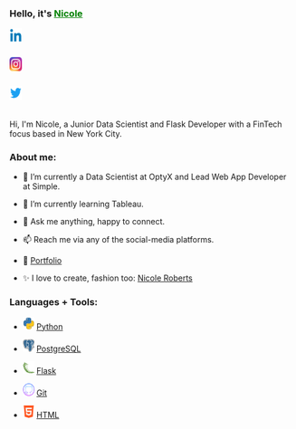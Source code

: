 

<h3><b>Hello, it's <a href="https://www.linkedin.com/in/nicolerobertsdesigner/" style="color:green">Nicole</a></h3></b>


<a href="https://www.linkedin.com/in/nicolerobertsdesigner/">
  <img src="images/linkedin.png" alt="Nicole Roberts" style="width:22px;height:25px;" >
</a> <h3>  </h3>
</div>
  <a href="https://www.instagram.com/nicrobertsny/">
  <img src="images/instagram.webp" alt="Nicole Roberts" style="width:22px;height:25px;" >
</a> <h3>  </h3>
</div>
  <a href="https://twitter.com/ellenicoler">
  <img src="images/twitter.png" alt="Nicole Roberts" style="width:22px;height:25px;" >
</a> 

<br />

<br />

Hi, I'm Nicole, a Junior Data Scientist and Flask Developer with a FinTech focus based in New York City. 

<h3><b>About me:</b></h3>

- 🔭 I’m currently a Data Scientist at OptyX and Lead Web App Developer at Simple.

- 🌱 I’m currently learning Tableau.

- 💬 Ask me anything, happy to connect.

- 📫 Reach me via any of the social-media platforms.

- 📝 [Portfolio]()

- ✨ I love to create, fashion too: [Nicole Roberts](https://www.nicoleroberts.com/)

<h3><b>Languages + Tools:</b></h3>

- <img src="images/python.webp" alt="Nicole Roberts" style="width:20px;height:22px;"> <a href="https://www.python.org/">Python</a>

- <img src="images/postgre.png" alt="Nicole Roberts" style="width:20px;height:22px;"> <a href="https://www.postgresql.org/">PostgreSQL</a>

- <img src="images/flask.png" alt="Nicole Roberts" style="width:20px;height:22px;"> <a href="https://flask.palletsprojects.com/en/2.2.x/">Flask</a> 

- <img src="images/github.png" alt="Nicole Roberts" style="width:20px;height:22px;"> <a href="https://github.com">Git</a>

- <img src="images/html.png" alt="Nicole Roberts" style="width:20px;height:22px;"> <a href="https://www.w3schools.com/html/">HTML</a>

